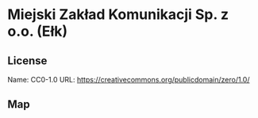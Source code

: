 # Miejski Zakład Komunikacji Sp. z o.o. (Ełk)

## License

Name: CC0-1.0
URL: https://creativecommons.org/publicdomain/zero/1.0/

## Map

<WorldMap topic="public-transport/rtfs-rt/Miejski_Zakład_Komunikacji_Sp_z_oo_Ełk/vehicle_positions/#" />
